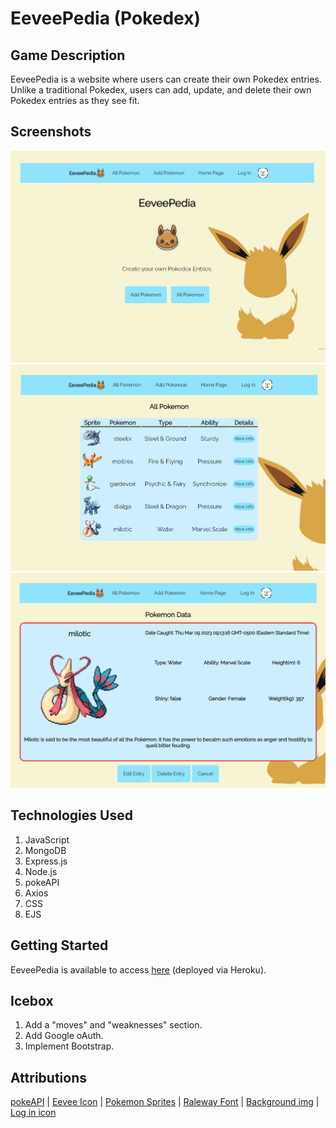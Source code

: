 # EeveePedia (Pokedex)

## Game Description
EeveePedia is a website where users can create their own Pokedex entries. Unlike a traditional Pokedex, users can add, update, and delete their own Pokedex entries as they see fit.

## Screenshots
 ![Landing Page](/screenshots/landingpage.PNG?raw=true)
 ![Index Page](/screenshots/indexpage.PNG?raw=true)
 ![Show Page](/screenshots/showpage.PNG?raw=true)

## Technologies Used
1. JavaScript
2. MongoDB
3. Express.js
4. Node.js
5. pokeAPI
6. Axios
7. CSS
8. EJS

## Getting Started
EeveePedia is available to access [here](https://eeveepedia.herokuapp.com) (deployed via Heroku).



## Icebox 
1. Add a "moves" and "weaknesses" section.
2. Add Google oAuth.
3. Implement Bootstrap. 


## Attributions

 [pokeAPI](https://pokeapi.co/) |
 [Eevee Icon](https://cdn.iconscout.com/icon/premium/png-256-thumb/eevee-1-674557.png?f=webp&w=128) |
 [Pokemon Sprites](https://raw.githubusercontent.com/PokeAPI/sprites/master/sprites/pokemon/70.png) |
 [Raleway Font](https://fonts.googleapis.com/css2?family=Raleway&display=swap) |
 [Background img](https://images-wixmp-ed30a86b8c4ca887773594c2.wixmp.com/f/0175abf7-30ef-485d-ba79-f390306514eb/dca1aml-c1a38e33-5f55-4b47-8606-2166d1604d90.png/v1/fill/w_1024,h_640,q_80,strp/minimalist___eevee_by_dsolitude_dca1aml-fullview.jpg?token=eyJ0eXAiOiJKV1QiLCJhbGciOiJIUzI1NiJ9.eyJzdWIiOiJ1cm46YXBwOjdlMGQxODg5ODIyNjQzNzNhNWYwZDQxNWVhMGQyNmUwIiwiaXNzIjoidXJuOmFwcDo3ZTBkMTg4OTgyMjY0MzczYTVmMGQ0MTVlYTBkMjZlMCIsIm9iaiI6W1t7ImhlaWdodCI6Ijw9NjQwIiwicGF0aCI6IlwvZlwvMDE3NWFiZjctMzBlZi00ODVkLWJhNzktZjM5MDMwNjUxNGViXC9kY2ExYW1sLWMxYTM4ZTMzLTVmNTUtNGI0Ny04NjA2LTIxNjZkMTYwNGQ5MC5wbmciLCJ3aWR0aCI6Ijw9MTAyNCJ9XV0sImF1ZCI6WyJ1cm46c2VydmljZTppbWFnZS5vcGVyYXRpb25zIl19.bStPOvJ-QXMTINvdIx9pRSS51dAp4ZPyAcTNv3cKNd4) |
 [Log in icon](https://encrypted-tbn0.gstatic.com/images?q=tbn:ANd9GcRxbzOGEede5xA6f6qCXdjXApE0qR_f51DuZg&usqp=CAU)